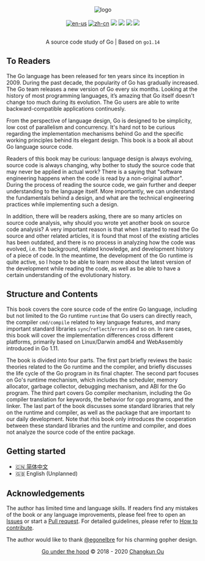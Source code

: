 <div align="center">
<img src="book/assets/header.png" alt="logo" />
<br/><br/>
<a href="./README.en-us.md"><img src="https://img.shields.io/badge/lang-English-blue.svg?longCache=true&style=flat-square" alt="en-us"/></a>
<a href="./README.md"><img src="https://img.shields.io/badge/lang-简体中文-red.svg?longCache=true&style=flat-square" alt="zh-cn"/></a>
<a href="./LICENSE"><img src="https://img.shields.io/github/license/changkun/go-under-the-hood.svg?style=flat-square"/></a>
<a href="./LICENSE"><img src="https://img.shields.io/badge/license-CC%20BY--NC--ND%204.0-lightgrey.svg?style=flat-square"/></a>
<a href="https://www.paypal.me/changkunde/4.99eur"><img src="https://img.shields.io/badge/donate-PayPal-104098.svg?style=popout-square&logo=PayPal"/></a>
<a href="https://t.me/joinchat/FEeulA4zgj2DsBbudBqMcQ"><img src="https://img.shields.io/badge/chat-telegram-%232CA5E0.svg?logo=telegram&logoColor=white&style=flat-square"/></a>
<br/><br/>
<p>A source code study of Go | Based on <code>go1.14</code></p>
</div>

## To Readers

The Go language has been released for ten years since its inception in 2009.
During the past decade, the popularity of Go has gradually increased. The Go team releases a new version of Go every six months.
Looking at the history of most programming languages, it’s amazing that Go itself doesn't change too much during its evolution. The Go users are able to write backward-compatible applications continuesly.

From the perspective of language design, Go is designed to be simplicity, low cost of parallelism and concurrency.
It's hard not to be curious regarding the implementation mechanisms behind Go and the specific working principles behind its elegant design.
This book is a book all about Go language source code.

Readers of this book may be curious: language design is always evolving, source code is always changing, why bother to study the source code that may never be applied in actual work?
There is a saying that "software engineering happens when the code is read by a non-original author". During the process of reading the source code, we gain further and deeper understanding to the language itself.
More importantly, we can understand the fundamentals behind a design, and what are the technical engineering practices while implementing such a design.

In addition, there will be readers asking, there are so many articles on source code analysis, why should you wrote yet another book on source code analysis?
A very important reason is that when I started to read the Go source and other related articles,
it is found that most of the existing articles has been outdated, and there is no process in analyzing how the code was evolved, i.e. the background, related knowledge, and development history of a piece of code.
In the meantime, the development of the Go runtime is quite active, so I hope to be able to learn more about the latest version of the development while reading the code, as well as be able to have a certain understanding of the evolutionary history.

## Structure and Contents

This book covers the core source code of the entire Go language, including but not limited to the Go runtime `runtime` that Go users can directly reach, the compiler `cmd/compile` related to key language features, and many important standard libraries `sync`/`reflect`/`errors` and so on.
In rare cases, this book will cover the implementation differences cross different platforms, primarily based on Linux/Darwin amd64 and WebAssembly introduced in Go 1.11.

The book is divided into four parts. The first part briefly reviews the basic theories related to the Go runtime and the compiler, and briefly discusses the life cycle of the Go program in its final chapter.
The second part focuses on Go's runtime mechanism, which includes the scheduler, memory allocator, garbage collector, debugging mechanism, and ABI for the Go program.
The third part covers Go compiler mechanism, including the Go compiler translation for keywords, the behavior for cgo programs, and the linker.
The last part of the book discusses some standard libraries that rely on the runtime and compiler, as well as the package that are important to our daily development. Note that rhis book only introduces the cooperation between these standard libraries and the runtime and compiler, and does not analyze the source code of the entire package.

## Getting started

- [🇨🇳 简体中文](./book/zh-cn/TOC.md)
- 🇬🇧 English (Unplanned)

## Acknowledgements

The author has limited time and language skills. If readers find any mistakes of the book or any language improvements, please feel free to open an [Issues](https://github.com/changkun/go-under-the-hood/issues/new/choose) or start a [Pull request](https://github.com/changkun/go-under-the-hood/pulls). For detailed guidelines, please refer to [How to contribute](./CONTRIBUTING.md).

The author would like to thank [@egonelbre](https://github.com/egonelbre/gophers) for his charming gopher design.

<div align="center">
<p></p>
<p><a href="https://github.com/changkun/go-under-the-hood">Go under the hood</a> &copy; 2018 - 2020 <a href="https://changkun.de">Changkun Ou</a></p>
</div>



